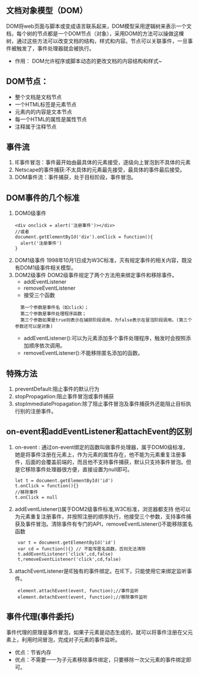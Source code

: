 ## 文档对象模型（DOM）

DOM将web页面与脚本或变成语言联系起来，DOM模型采用逻辑树来表示一个文档，每个树的节点都是一个DOM节点（对象），采用DOM的方法可以操做这棵树，通过这些方法可以改变文档的结构，样式和内容。节点可以关联事件，一旦事件被触发了，事件处理器就会被执行。
- 作用：
  DOM允许程序或脚本动态的更改文档的内容结构和样式~

## DOM节点：

- 整个文档是文档节点
- 一个HTML标签是元素节点
- 元素内的内容是文本节点
- 每一个HTML的属性是属性节点
- 注释属于注释节点

## 事件流

1. IE事件冒泡：事件最开始由最具体的元素接受，逐级向上冒泡到不具体的元素
2. Netscape的事件捕获:不太具体的元素最先接受，最具体的事件最后接受。
3. DOM事件流：事件捕获，处于目标阶段，事件冒泡。
   
## DOM事件的几个标准

1. DOM0级事件
   ```
   <div onclick = alert('注册事件')></div>
   //或者
   document.getElementById('div').onClick = function(){
     alert('注册事件')
   }
   ```
2. DOM1级事件
   1998年10月1日成为W3C标准，灭有规定事件的相关内容，既没有DOM1级事件相关模型。
3. DOM2级事件
   DOM2级事件规定了两个方法用来绑定事件和移除事件。
   - addEventListener
   - removeEventListener
   - 接受三个函数
    ```
      第一个参数是事件名（如click）；
      第二个参数是事件处理程序函数；
      第三个参数如果是true则表示在捕获阶段调用，为false表示在冒泡阶段调用。(第三个参数还可以是对象)
    ```
   - addEventListener():可以为元素添加多个事件处理程序，触发时会按照添加顺序依次调用。
   - removeEventListener():不能移除匿名添加的函数。


## 特殊方法

1. preventDefault:阻止事件的默认行为
2. stopPropagation:阻止事件冒泡或事件捕获
3. stopImmediatePropagation:除了阻止事件冒泡及事件捕获外还能阻止目标执行别的注册事件。

## on-event和addEventListener和attachEvent的区别

1. on-event :
   通过on-event绑定的函数叫做事件处理器，属于DOM0级标准，她是将事件注册在元素上，作为元素的属性存在，他不能为元素重复注册事件，后面的会覆盖前端的，而且他不支持事件捕获，默认只支持事件冒泡。但是它移除事件处理器很方便，直接设置为null即可。
   ```
   let t = document.getElementById('id')
   t.onClick = function(){}
   //移除事件
   t.onClick = null
   ```
2. addEventListener()属于DOM2级事件标准,W3C标准，浏览器都支持
   他可以为元素重复注册事件，并按照注册的顺序执行，他接受三个参数，支持事件捕获及事件冒泡。清除事件有专门的API，removeEventListener()不能移除匿名函数
   ```
    var t = document.getElementById('id')
    var cd = function(){} // 不能写匿名函数，否则无法清除
    t.addEventListener('click',cd,false)
    t,removeEventListener('click',cd,false)
   ```
3. attachEventListener是IE独有的事件绑定。在IE下，只能使用它来绑定监听事件。
   ```
    element.attachEvent(event, function);//事件监听
    element.detachEvent(event, function);//移除事件监听
   ```

## 事件代理(事件委托)

事件代理的原理是事件冒泡，如果子元素是动态生成的，就可以将事件注册在父元素上，利用时间冒泡，完成对子元素的事件监听。
- 优点：节省内存
- 优点：不需要一一为子元素移除事件绑定，只要移除一次父元素的事件绑定即可。


